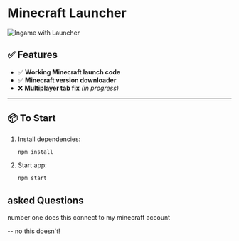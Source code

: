 #  Minecraft Launcher

![Ingame with Launcher](https://cdn.discordapp.com/attachments/1372661039543488695/1393209054263771187/image.png?ex=6872568b&is=6871050b&hm=6bf3fa872de2a3dcc63fa2701fbc3dcc045b08f6c0fdfc541c5b49fa71dbbbf0)

## ✅ Features

- ✅ **Working Minecraft launch code**
- ✅ **Minecraft version downloader**
- ❌ **Multiplayer tab fix** _(in progress)_

---

## 📦 To Start

1. Install dependencies:
   ```bash
   npm install
2. Start app:
    ```bash
   npm start


## asked Questions

number one does this connect to my minecraft account

-- 
no this doesn't!
